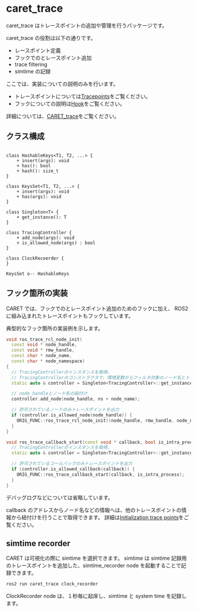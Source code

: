 # caret_trace

caret_trace はトレースポイントの追加や管理を行うパッケージです。

caret_trace の役割は以下の通りです。

- レースポイント定義
- フックでのとレースポイント追加
- trace filtering
- simtime の記録

ここでは、実装についての説明のみを行います。

- トレースポイントについては[Tracepoints](../trace_points)をご覧ください。
- フックについての説明は[Hook](../runtime_processing/hook.md)をご覧ください。

詳細については、[CARET_trace](https://github.com/tier4/CARET_trace)をご覧ください。

## クラス構成

```plantuml

class HashableKeys<T1, T2, ...> {
    + insert(args): void
    + has(): bool
    + hash(): size_t
}

class KeysSet<T1, T2, ...> {
    + insert(args): void
    + has(args): void
}

class Singleton<T> {
    + get_instance(): T
}

class TracingController {
    + add_node(args): void
    + is_allowed_node(args) : bool
}

class ClockRecoerder {
}

KeysSet o-- HashableKeys
```

## フック箇所の実装

CARET では、フックでのとレースポイント追加のためのフックに加え、
ROS2 に組み込まれたトレースポイントもフックしています。

典型的なフック箇所の実装例を示します。

```C++
void ros_trace_rcl_node_init(
  const void * node_handle,
  const void * rmw_handle,
  const char * node_name,
  const char * node_namespace)
{
  // TracingControllerのインスタンスを取得。
  // TracingControllerのコンストラクタで、環境変数からフィルタ対象のノード名とトピック名を取得。
  static auto & controller = Singleton<TracingController>::get_instance();

  // node_handleとノード名の紐付け
  controller.add_node(node_handle, ns + node_name);

  // 許可されているノードのみトレースポイントを出力
  if (controller.is_allowed_node(node_handle)) {
    ORIG_FUNC::ros_trace_rcl_node_init)(node_handle, rmw_handle, node_name, node_namespace);
  }
}

void ros_trace_callback_start(const void * callback, bool is_intra_process) {
  // TracingControllerのインスタンスを取得。
  static auto & controller = Singleton<TracingController>::get_instance();

  // 許可されているコールバックのみトレースポイントを出力
  if (controller.is_allowed_callback(callback)) {
    ORIG_FUNC::ros_trace_callback_start(callback, is_intra_process);
  }
}
```

デバッグログなどについては省略しています。

callback のアドレスからノード名などの情報へは、他のトレースポイントの情報から紐付けを行うことで取得できます。
詳細は[Initialization trace points](../trace_points/initialization_trace_points.md)をご覧ください。

## simtime recorder

CARET は可視化の際に simtime を選択できます。
simtime は simtime 記録用のトレースポイントを追加した、simtime_recorder node を起動することで記録できます。

```bash
ros2 run caret_trace clock_recorder
```

ClockRecorder node は、１秒毎に起床し、simtime と system time を記録します。
